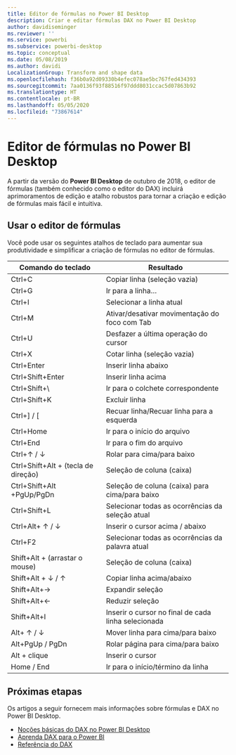 ```yaml
---
title: Editor de fórmulas no Power BI Desktop
description: Criar e editar fórmulas DAX no Power BI Desktop
author: davidiseminger
ms.reviewer: ''
ms.service: powerbi
ms.subservice: powerbi-desktop
ms.topic: conceptual
ms.date: 05/08/2019
ms.author: davidi
LocalizationGroup: Transform and shape data
ms.openlocfilehash: f36b0a92d09330b4efec078ae5bc767fed434393
ms.sourcegitcommit: 7aa0136f93f88516f97ddd8031ccac5d07863b92
ms.translationtype: HT
ms.contentlocale: pt-BR
ms.lasthandoff: 05/05/2020
ms.locfileid: "73867614"
---
```

# <a name="formula-editor-in-power-bi-desktop"></a>Editor de fórmulas no Power BI Desktop

A partir da versão do **Power BI Desktop** de outubro de 2018, o editor de fórmulas (também conhecido como o editor do DAX) incluirá aprimoramentos de edição e atalho robustos para tornar a criação e edição de fórmulas mais fácil e intuitiva. 

## <a name="using-the-formula-editor"></a>Usar o editor de fórmulas

Você pode usar os seguintes atalhos de teclado para aumentar sua produtividade e simplificar a criação de fórmulas no editor de fórmulas.


|Comando do teclado  |Resultado  |
|---------|---------|
|Ctrl+C  | Copiar linha (seleção vazia) |
|Ctrl+G  |Ir para a linha… |
|Ctrl+I  |Selecionar a linha atual  |
|Ctrl+M  |Ativar/desativar movimentação do foco com Tab |
|Ctrl+U  |Desfazer a última operação do cursor  |
|Ctrl+X   | Cotar linha (seleção vazia) |
|Ctrl+Enter  |Inserir linha abaixo  |
|Ctrl+Shift+Enter  |Inserir linha acima  |
|Ctrl+Shift+\  |Ir para o colchete correspondente  |
|Ctrl+Shift+K  |Excluir linha  |
|Ctrl+] / [  |Recuar linha/Recuar linha para a esquerda  |
|Ctrl+Home  |Ir para o início do arquivo  |
|Ctrl+End  |Ir para o fim do arquivo  |
|Ctrl+↑ / ↓   |Rolar para cima/para baixo  |
|Ctrl+Shift+Alt + (tecla de direção)  |Seleção de coluna (caixa)  |
|Ctrl+Shift+Alt +PgUp/PgDn  |Seleção de coluna (caixa) para cima/para baixo |
|Ctrl+Shift+L  |Selecionar todas as ocorrências da seleção atual |
|Ctrl+Alt+ ↑ / ↓  |Inserir o cursor acima / abaixo  |
|Ctrl+F2  |Selecionar todas as ocorrências da palavra atual | 
|Shift+Alt + (arrastar o mouse) |Seleção de coluna (caixa)  |
|Shift+Alt + ↓ / ↑  |Copiar linha acima/abaixo  |
|Shift+Alt+→  |Expandir seleção  |
|Shift+Alt+←  |Reduzir seleção |
|Shift+Alt+I  |Inserir o cursor no final de cada linha selecionada |
|Alt+ ↑ / ↓  | Mover linha para cima/para baixo |
|Alt+PgUp / PgDn  |Rolar página para cima/para baixo  |
|Alt + clique  |Inserir o cursor  |
|Home / End  |Ir para o início/término da linha  |

## <a name="next-steps"></a>Próximas etapas

Os artigos a seguir fornecem mais informações sobre fórmulas e DAX no Power BI Desktop.

* [Noções básicas do DAX no Power BI Desktop](desktop-quickstart-learn-dax-basics.md)
* [Aprenda DAX para o Power BI](https://docs.microsoft.com/power-bi/guided-learning/introductiontodax?tutorial-step=1)
* [Referência do DAX](https://msdn.microsoft.com/query-bi/dax/data-analysis-expressions-dax-reference)

